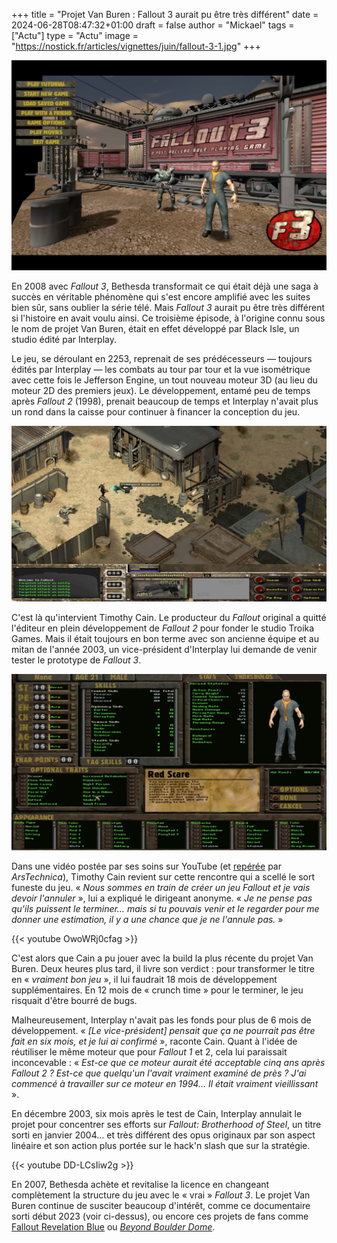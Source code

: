 +++
title = "Projet Van Buren : Fallout 3 aurait pu être très différent"
date = 2024-06-28T08:47:32+01:00
draft = false
author = "Mickael"
tags = ["Actu"]
type = "Actu"
image = "https://nostick.fr/articles/vignettes/juin/fallout-3-1.jpg"
+++

![Fallout 3](fallout-3-1.jpg "On aurait pu avoir droit à ça.")

En 2008 avec *Fallout 3*, Bethesda transformait ce qui était déjà une saga à succès en véritable phénomène qui s'est encore amplifié avec les suites bien sûr, sans oublier la série télé. Mais *Fallout 3* aurait pu être très différent si l'histoire en avait voulu ainsi. Ce troisième épisode, à l'origine connu sous le nom de projet Van Buren, était en effet développé par Black Isle, un studio édité par Interplay.

Le jeu, se déroulant en 2253, reprenait de ses prédécesseurs — toujours édités par Interplay — les combats au tour par tour et la vue isométrique avec cette fois le Jefferson Engine, un tout nouveau moteur 3D (au lieu du moteur 2D des premiers jeux). Le développement, entamé peu de temps après *Fallout 2* (1998), prenait beaucoup de temps et Interplay n'avait plus un rond dans la caisse pour continuer à financer la conception du jeu.

![Fallout 3](fallout-3-2.jpg "Le projet Van Buren dans toute sa splendeur isométrique.")

C'est là qu'intervient Timothy Cain. Le producteur du *Fallout* original a quitté l'éditeur en plein développement de *Fallout 2* pour fonder le studio Troika Games. Mais il était toujours en bon terme avec son ancienne équipe et au mitan de l'année 2003, un vice-président d'Interplay lui demande de venir tester le prototype de *Fallout 3*.

![Fallout 3](fallout-3-3.jpg "C'est velu.")

Dans une vidéo postée par ses soins sur YouTube (et [repérée](https://arstechnica.com/gaming/2024/06/why-interplays-original-fallout-3-was-canceled-20-years-ago/) par *ArsTechnica*), Timothy Cain revient sur cette rencontre qui a scellé le sort funeste du jeu. « *Nous sommes en train de créer un jeu Fallout et je vais devoir l'annuler* », lui a expliqué le dirigeant anonyme. « *Je ne pense pas qu'ils puissent le terminer… mais si tu pouvais venir et le regarder pour me donner une estimation, il y a une chance que je ne l'annule pas.* »

{{< youtube OwoWRj0cfag >}} 

C'est alors que Cain a pu jouer avec la build la plus récente du projet Van Buren. Deux heures plus tard, il livre son verdict : pour transformer le titre en « *vraiment bon jeu* », il lui faudrait 18 mois de développement supplémentaires. En 12 mois de « crunch time » pour le terminer, le jeu risquait d'être bourré de bugs.

Malheureusement, Interplay n'avait pas les fonds pour plus de 6 mois de développement. « *[Le vice-président] pensait que ça ne pourrait pas être fait en six mois, et je lui ai confirmé* », raconte Cain. Quant à l'idée de réutiliser le même moteur que pour *Fallout 1* et 2, cela lui paraissait inconcevable : « *Est-ce que ce moteur aurait été acceptable cinq ans après Fallout 2 ? Est-ce que quelqu'un l'avait vraiment examiné de près ? J'ai commencé à travailler sur ce moteur en 1994… Il était vraiment vieillissant* ».

En décembre 2003, six mois après le test de Cain, Interplay annulait le projet pour concentrer ses efforts sur *Fallout: Brotherhood of Steel*, un titre sorti en janvier 2004… et très différent des opus originaux par son aspect linéaire et son action plus portée sur le hack'n slash que sur la stratégie.

{{< youtube DD-LCsIiw2g >}} 

En 2007, Bethesda achète et revitalise la licence en changeant complètement la structure du jeu avec le « vrai » *Fallout 3*. Le projet Van Buren continue de susciter beaucoup d'intérêt, comme ce documentaire sorti début 2023 (voir ci-dessus), ou encore ces projets de fans comme [Fallout Revelation Blue](https://www.reddit.com/r/classicfallout/comments/nd7jsn/fallout_revelation_blue_a_van_buren_remake_in_new/) ou *[Beyond Boulder Dome](https://www.nexusmods.com/newvegas/mods/46907)*.